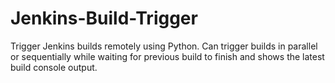 # Jenkins-Build-Trigger
Trigger Jenkins builds remotely using Python. Can trigger builds in parallel or sequentially while waiting for previous build to finish and shows the latest build console output.
